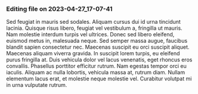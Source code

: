 

### Editing file on 2023-04-27_17-07-41

Sed feugiat in mauris sed sodales. Aliquam cursus dui id urna tincidunt lacinia. Quisque risus libero, feugiat vel vestibulum a, fringilla ut mauris. Nam molestie interdum turpis vel ultrices. Donec sed libero eleifend, euismod metus in, malesuada neque. Sed semper massa augue, faucibus blandit sapien consectetur nec. Maecenas suscipit eu orci suscipit aliquet. Maecenas aliquam viverra gravida.
In suscipit lorem turpis, eu eleifend purus fringilla at. Duis vehicula dolor vel lacus venenatis, eget rhoncus eros convallis. Phasellus porttitor efficitur rutrum. Nam egestas tempor orci eu iaculis. Aliquam ac nulla lobortis, vehicula massa at, rutrum diam. Nullam elementum lacus erat, et molestie neque molestie vel. Curabitur volutpat mi in urna vulputate rutrum.


